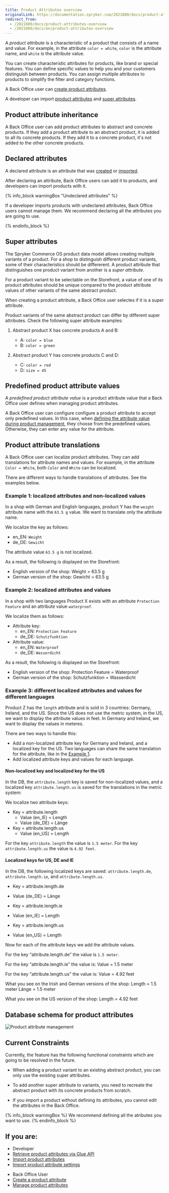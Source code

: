 ```yaml
---
title: Product Attributes overview
originalLink: https://documentation.spryker.com/2021080/docs/product-attributes-overview
redirect_from:
  - /2021080/docs/product-attributes-overview
  - /2021080/docs/en/product-attributes-overview
---
```


A *product attribute* is a characteristic of a product that consists of a name and value. For example, in the attribute `color = white`, `color` is the attribute name, and `white` is the attribute value.

You can create characteristic attributes for products, like brand or special features. You can define specific values to help you and your customers distinguish between products. You can assign multiple attributes to products to simplify the filter and category functions. 


A Back Office user can [create product attributes](https://documentation.spryker.com/docs/creating-a-product-attribute).

A developer can import [product attributes](https://documentation.spryker.com/docs/file-details-product-management-attributecsv) and [super attributes](https://documentation.spryker.com/docs/file-details-product-attribute-keycsv). 


## Product attribute inheritance 

A Back Office user can add product attributes to abstract and concrete products. If they add a product attribute to an abstract product, it is added to all its concrete products. If they add it to a concrete product, it's not added to the other concrete products. 


## Declared attributes
A declared attribute is an attribute that was [created](https://documentation.spryker.com/docs/creating-a-product-attribute) or [imported](https://documentation.spryker.com/docs/file-details-product-management-attributecsv).

After declaring an attribute, Back Office users can add it to products, and developers can import products with it. 

{% info_block warningBox "Undeclared attributes" %}

If a developer imports products with undeclared attributes, Back Office users cannot manage them. We recommend declaring all the attributes you are going to use. 

{% endinfo_block %}

## Super attributes
The Spryker Commerce OS product data model allows creating multiple variants of a product. For a shop to distinguish different product variants, some of their characteristics should be differerent. A product attribute that distinguishes one product variant from another is a *super attribute*. 

For a product variant to be selectable on the Storefront, a value of one of its product attributes should be unique compared to the product attribute values of other variants of the same abstract product. 

When creating a product attribute, a Back Office user selectes if it is a super attribute. 

Product variants of the same abstract product can differ by different super attributes. Check the following super attribute examples:

1. Abstract product X has concrete products A and B: 
    * A: `color = blue` 
    * B: `color = green`

2. Abstract product Y has concrete products C and D: 
    * C:  `color = red`
    * D:  `size = 45`
    







## Predefined product attribute values
A *predefined product attribute value* is a product attribute value that a Back Office user defines when managing product attributes. 

A Back Office user can configure configure a product attribute to accept only predefined values. In this case, when [defining the attribute value during product management](https://documentation.spryker.com/docs/managing-products#managing-product-attributes), they choose from the predefined values. Otherwise, they can enter any value for the attribute. 

## Product attribute translations
A Back Office user can localize product attributes. They can add translations for attribute names and values. For example, in the attribute `Color = White`, both `Color` and `White` can be localized. 

There are different ways to handle translations of attributes. See the examples below.

### Example 1: localized attributes and non-localized values

In a shop with German and English languages, product Y has the `weight` attribute name with the `63.5 g` value. We want to translate only the attribute name.

We localize the key as follows:
* en_EN: `Weight`
* de_DE: `Gewicht`

The attribute value `63.5 g` is not localized.

As a result, the following is displayed on the Storefront:
* English version of the shop: Weight = 63.5 g 
* German version of the shop: Gewicht = 63.5 g  

### Example 2: localized attributes and values
  In a shop with two languages Product X exists with an attribute `Protection Feature` and an attribute value `waterproof`. 
  
We localize them as follows:
* Attribute key:
    * en_EN: `Protection Feature`
    * de_DE: `Schutzfunktion` 
* Attribute value:
    * en_EN: `Waterproof` 
    * de_DE: `Wasserdicht` 

As a result, the following is displayed on the Storefront:
* English version of the shop: Protection Feature = Waterproof 
* German version of the shop: Schutzfunktion = Wasserdicht  

### Example 3: different localized attributes and values for different languages

Product Z has the `length` attribute and is sold in 3 countries: Germany, Ireland, and the US. Since the US does not use the metric system, in the US, we want to display the attribute values in feet. In Germany and Ireland, we want to display the values in meteres.

There are two ways to handle this:
* Add a non-localized attribute key for Germany and Ireland, and a localized key for the US. Two languages can share the same translation for the attribute, like in the [Example 1](#example-1-localized-attributes-and-non-localized-values).
* Add localized attribute keys and values for each language. 

#### Non-localized key and localized key for the US
In the DB, the `attribute.length` key is saved for non-localized values, and a localized key `attribute.length.us` is saved for the translations in the metric system: 

We localize two attribute keys:
* Key = attribute.length 
    * Value (en_IE) = Length 
    * Value (de_DE) = Länge 
* Key = attribute.length.us 
    * Value (en_US) = Length 



For the key `attribute.length` the value is `1.5 meter`. For the key `attribute.length.us` the value is `4.92 feet`.

#### Localized keys for US, DE and IE 

In the DB, the following localized keys are saved: `attribute.length.de`, `attribute.length.ie`, and `attribute.length.us`.


* Key = attribute.length.de 
* Value (de_DE) = Länge 

* Key = attribute.length.ie 
* Value (en_IE) = Length 

* Key = attribute.length.us 
* Value (en_US) = Length 

Now for each of the attribute keys we add the attribute values. 

For the key “attribute.length.de” the value is `1.5 meter`.

For the key “attribute.length.ie” the value is: 
Value = 1.5 meter 

For the key “attribute.length.us” the value is: 
Value = 4.92 feet 

What you see on the Irish and German versions of the shop: 
Length = 1.5 meter 
Länge = 1.5 meter 

What you see on the US version of the shop: 
Length = 4.92 feet  



## Database schema for product attributes

![Product attribute management](https://spryker.s3.eu-central-1.amazonaws.com/docs/Features/Product+Management/Product+Attributes/product_attribute_management.png)



## Current Constraints

Currently, the feature has the following functional constraints which are going to be resolved in the future.

* When adding a product variant to an existing abstract product, you can only use the existing super attributes.

* To add another super attribute to variants, you need to recreate the abstract product with its concrete products from scratch.

* If you import a product without defining its attributes, you cannot edit the attributes in the Back Office.

{% info_block warningBox %}
We recommend defining all the atributes you want to use.
{% endinfo_block %}


## If you are:

<div class="mr-container">
    <div class="mr-list-container">
            <!-- col1 -->
        <div class="mr-col">
            <ul class="mr-list mr-list-green">
                <li class="mr-title">Developer</li>
                <li><a href="https://documentation.spryker.com/2021080/docs/retrieving-product-attributes" class="mr-link">Retrieve product attributes via Glue API</a></li>
                 <li><a href="https://documentation.spryker.com/2021080/docs/file-details-product-attribute-keycsv" class="mr-link">Import product attributes</a></li>
                                  <li><a href="https://documentation.spryker.com/docs/file-details-product-management-attributecsv" class="mr-link">Import product attribute settings</a></li>
            </ul>
        </div>
        <!-- col2 -->
        <div class="mr-col">
            <ul class="mr-list mr-list-blue">
                <li class="mr-title"> Back Office User</li>
                <li><a href="https://documentation.spryker.com/2021080/docs/creating-product-attributes" class="mr-link">Create a product attribute</a></li>
                <li><a href="https://documentation.spryker.com/2021080/docs/managing-attributes#" class="mr-link">Manage product attributes</a></li>
            </ul>
        </div>
    </div>
</div>

